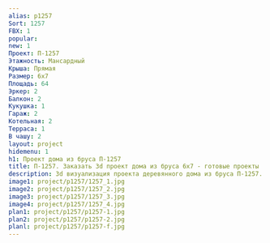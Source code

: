 ```yaml
---
alias: p1257
Sort: 1257
FBX: 1
popular: 
new: 1
Проект: П-1257
Этажность: Мансардный
Крыша: Прямая
Размер: 6х7
Площадь: 64
Эркер: 2
Балкон: 2
Кукушка: 1
Гараж: 2
Котельная: 2
Терраса: 1
В чашу: 2
layout: project
hidemenu: 1
h1: Проект дома из бруса П-1257
title: П-1257. Заказать 3d проект дома из бруса 6х7 - готовые проекты
description: 3d визуализация проекта деревянного дома из бруса П-1257. Площадь 64 м2, размер 6х7. Вы можете внести любые изменения в проект.
image1: project/p1257/1257_1.jpg
image2: project/p1257/1257_2.jpg
image3: project/p1257/1257_3.jpg
image4: project/p1257/1257_4.jpg
plan1: project/p1257/p1257-1.jpg
plan2: project/p1257/p1257-2.jpg
planl: project/p1257/p1257-f.jpg
---
```

